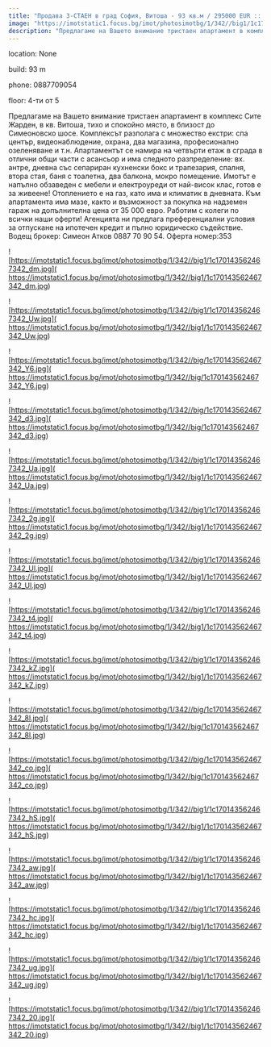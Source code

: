 ```yaml
---
title: "Продава 3-СТАЕН в град София, Витоша - 93 кв.м / 295000 EUR :: imot.bg Обява"
image: "https://imotstatic1.focus.bg/imot/photosimotbg/1/342//big1/1c170143562467342_p2.jpg"
description: "Предлагаме на Вашето внимание тристаен апартамент в комплекс Сите Жарден, в кв. Витоша, тихо и спокойно място, в близост до Симеоновско шосе. Комплексът разполага с множество екстри: спа център, видеонаблюдение, охрана, два магазина, професионално озеленяване и т.н. Апартаментът се намира на четвърти етаж в сграда в отлични общи части с асансьор и има следното разпределение: вх. антре, дневна със сепариран кухненски бокс и трапезария, спалня, втора стая, баня с тоалетна, два балкона, мокро помещение. Имотът е напълно обзаведен с мебели и електроуреди от най-висок клас, готов е за живеене! Отоплението е на газ, като има и климатик в дневната. Към апартамента има мазе, както и възможност за покупка на надземен гараж на допълнителна цена от 35 000 евро. Работим с колеги по всички наши оферти! Агенцията ни предлага преференциални условия за отпускане на ипотечен кредит и пълно юридическо съдействие. Водещ брокер: Симеон Атков 0887 70 90 54. Оферта номер:353"
---
```


location: None

build: 93 m

phone: 0887709054

floor: 4-ти от 5

Предлагаме на Вашето внимание тристаен апартамент в комплекс Сите Жарден, в кв. Витоша, тихо и спокойно място, в близост до Симеоновско шосе. Комплексът разполага с множество екстри: спа център, видеонаблюдение, охрана, два магазина, професионално озеленяване и т.н. Апартаментът се намира на четвърти етаж в сграда в отлични общи части с асансьор и има следното разпределение: вх. антре, дневна със сепариран кухненски бокс и трапезария, спалня, втора стая, баня с тоалетна, два балкона, мокро помещение. Имотът е напълно обзаведен с мебели и електроуреди от най-висок клас, готов е за живеене! Отоплението е на газ, като има и климатик в дневната. Към апартамента има мазе, както и възможност за покупка на надземен гараж на допълнителна цена от 35 000 евро. Работим с колеги по всички наши оферти! Агенцията ни предлага преференциални условия за отпускане на ипотечен кредит и пълно юридическо съдействие. Водещ брокер: Симеон Атков 0887 70 90 54. Оферта номер:353


![https://imotstatic1.focus.bg/imot/photosimotbg/1/342//big1/1c170143562467342_dm.jpg]( https://imotstatic1.focus.bg/imot/photosimotbg/1/342//big1/1c170143562467342_dm.jpg)


![https://imotstatic1.focus.bg/imot/photosimotbg/1/342//big1/1c170143562467342_Uw.jpg]( https://imotstatic1.focus.bg/imot/photosimotbg/1/342//big1/1c170143562467342_Uw.jpg)


![https://imotstatic1.focus.bg/imot/photosimotbg/1/342//big/1c170143562467342_Y6.jpg]( https://imotstatic1.focus.bg/imot/photosimotbg/1/342//big/1c170143562467342_Y6.jpg)


![https://imotstatic1.focus.bg/imot/photosimotbg/1/342//big/1c170143562467342_d3.jpg]( https://imotstatic1.focus.bg/imot/photosimotbg/1/342//big/1c170143562467342_d3.jpg)


![https://imotstatic1.focus.bg/imot/photosimotbg/1/342//big1/1c170143562467342_Ua.jpg]( https://imotstatic1.focus.bg/imot/photosimotbg/1/342//big1/1c170143562467342_Ua.jpg)


![https://imotstatic1.focus.bg/imot/photosimotbg/1/342//big1/1c170143562467342_2g.jpg]( https://imotstatic1.focus.bg/imot/photosimotbg/1/342//big1/1c170143562467342_2g.jpg)


![https://imotstatic1.focus.bg/imot/photosimotbg/1/342//big1/1c170143562467342_Ul.jpg]( https://imotstatic1.focus.bg/imot/photosimotbg/1/342//big1/1c170143562467342_Ul.jpg)


![https://imotstatic1.focus.bg/imot/photosimotbg/1/342//big1/1c170143562467342_t4.jpg]( https://imotstatic1.focus.bg/imot/photosimotbg/1/342//big1/1c170143562467342_t4.jpg)


![https://imotstatic1.focus.bg/imot/photosimotbg/1/342//big1/1c170143562467342_kZ.jpg]( https://imotstatic1.focus.bg/imot/photosimotbg/1/342//big1/1c170143562467342_kZ.jpg)


![https://imotstatic1.focus.bg/imot/photosimotbg/1/342//big/1c170143562467342_8l.jpg]( https://imotstatic1.focus.bg/imot/photosimotbg/1/342//big/1c170143562467342_8l.jpg)


![https://imotstatic1.focus.bg/imot/photosimotbg/1/342//big/1c170143562467342_co.jpg]( https://imotstatic1.focus.bg/imot/photosimotbg/1/342//big/1c170143562467342_co.jpg)


![https://imotstatic1.focus.bg/imot/photosimotbg/1/342//big1/1c170143562467342_hS.jpg]( https://imotstatic1.focus.bg/imot/photosimotbg/1/342//big1/1c170143562467342_hS.jpg)


![https://imotstatic1.focus.bg/imot/photosimotbg/1/342//big1/1c170143562467342_aw.jpg]( https://imotstatic1.focus.bg/imot/photosimotbg/1/342//big1/1c170143562467342_aw.jpg)


![https://imotstatic1.focus.bg/imot/photosimotbg/1/342//big1/1c170143562467342_hc.jpg]( https://imotstatic1.focus.bg/imot/photosimotbg/1/342//big1/1c170143562467342_hc.jpg)


![https://imotstatic1.focus.bg/imot/photosimotbg/1/342//big1/1c170143562467342_ug.jpg]( https://imotstatic1.focus.bg/imot/photosimotbg/1/342//big1/1c170143562467342_ug.jpg)


![https://imotstatic1.focus.bg/imot/photosimotbg/1/342//big1/1c170143562467342_20.jpg]( https://imotstatic1.focus.bg/imot/photosimotbg/1/342//big1/1c170143562467342_20.jpg)


